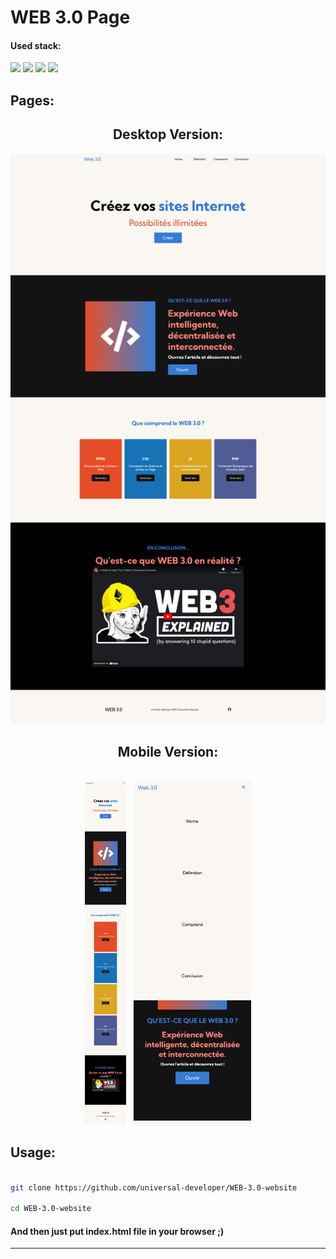 <h1>WEB 3.0 Page</h1>
<h4>Used stack:</h4>
<img src="https://img.shields.io/badge/HTML5-E34F26?style=for-the-badge&logo=html5&logoColor=white"> <img src="https://img.shields.io/badge/CSS3-1572B6?style=for-the-badge&logo=css3&logoColor=white"> <img src="https://img.shields.io/badge/JavaScript-F7DF1E?style=for-the-badge&logo=JavaScript&logoColor=white"> <img src="https://img.shields.io/badge/GitHub-100000?style=for-the-badge&logo=github&logoColor=white">
<h2>Pages:</h2>

<h2 align="center">Desktop Version:</h2>
<p align="center"><img src="demo/entire_page.png" width="600px"/></p>

<h2 align="center">Mobile Version:</h2>

<p align="center">
<br/>
<img src="demo/entire_mobile.png" height="550px"/>
&nbsp;
<img src="demo/navbar_mobile.png" height="550px"/>
</p>

<h2>Usage: </h2>

```bash

git clone https://github.com/universal-developer/WEB-3.0-website

cd WEB-3.0-website
```

<h4>And then just put index.html file in your browser ;)</h2>

<hr>
